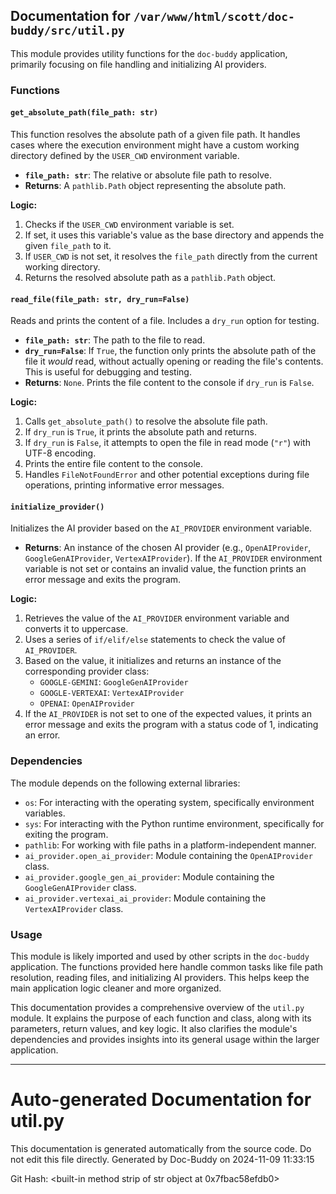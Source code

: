 ## Documentation for `/var/www/html/scott/doc-buddy/src/util.py`

This module provides utility functions for the `doc-buddy` application, primarily focusing on file handling and initializing AI providers.

### Functions

#### `get_absolute_path(file_path: str)`

This function resolves the absolute path of a given file path. It handles cases where the execution environment might have a custom working directory defined by the `USER_CWD` environment variable.

* **`file_path: str`**: The relative or absolute file path to resolve.
* **Returns**: A `pathlib.Path` object representing the absolute path.

**Logic:**

1. Checks if the `USER_CWD` environment variable is set.
2. If set, it uses this variable's value as the base directory and appends the given `file_path` to it.
3. If `USER_CWD` is not set, it resolves the `file_path` directly from the current working directory.
4. Returns the resolved absolute path as a `pathlib.Path` object.


#### `read_file(file_path: str, dry_run=False)`

Reads and prints the content of a file.  Includes a `dry_run` option for testing.

* **`file_path: str`**: The path to the file to read.
* **`dry_run=False`**:  If `True`, the function only prints the absolute path of the file it *would* read, without actually opening or reading the file's contents. This is useful for debugging and testing.
* **Returns**: `None`. Prints the file content to the console if `dry_run` is `False`.

**Logic:**

1. Calls `get_absolute_path()` to resolve the absolute file path.
2. If `dry_run` is `True`, it prints the absolute path and returns.
3. If `dry_run` is `False`, it attempts to open the file in read mode (`"r"`) with UTF-8 encoding.
4. Prints the entire file content to the console.
5. Handles `FileNotFoundError` and other potential exceptions during file operations, printing informative error messages.


#### `initialize_provider()`

Initializes the AI provider based on the `AI_PROVIDER` environment variable.

* **Returns**: An instance of the chosen AI provider (e.g., `OpenAIProvider`, `GoogleGenAIProvider`, `VertexAIProvider`).  If the `AI_PROVIDER` environment variable is not set or contains an invalid value, the function prints an error message and exits the program.

**Logic:**

1. Retrieves the value of the `AI_PROVIDER` environment variable and converts it to uppercase.
2. Uses a series of `if/elif/else` statements to check the value of `AI_PROVIDER`.
3. Based on the value, it initializes and returns an instance of the corresponding provider class:
    * `GOOGLE-GEMINI`: `GoogleGenAIProvider`
    * `GOOGLE-VERTEXAI`: `VertexAIProvider`
    * `OPENAI`: `OpenAIProvider`
4. If the `AI_PROVIDER` is not set to one of the expected values, it prints an error message and exits the program with a status code of 1, indicating an error.


### Dependencies

The module depends on the following external libraries:

* `os`:  For interacting with the operating system, specifically environment variables.
* `sys`: For interacting with the Python runtime environment, specifically for exiting the program.
* `pathlib`: For working with file paths in a platform-independent manner.
* `ai_provider.open_ai_provider`:  Module containing the `OpenAIProvider` class.
* `ai_provider.google_gen_ai_provider`: Module containing the `GoogleGenAIProvider` class.
* `ai_provider.vertexai_ai_provider`: Module containing the `VertexAIProvider` class.


### Usage

This module is likely imported and used by other scripts in the `doc-buddy` application. The functions provided here handle common tasks like file path resolution, reading files, and initializing AI providers. This helps keep the main application logic cleaner and more organized.


This documentation provides a comprehensive overview of the `util.py` module.  It explains the purpose of each function and class, along with its parameters, return values, and key logic. It also clarifies the module's dependencies and provides insights into its general usage within the larger application.


---
# Auto-generated Documentation for util.py
This documentation is generated automatically from the source code. Do not edit this file directly.
Generated by Doc-Buddy on 2024-11-09 11:33:15

Git Hash: <built-in method strip of str object at 0x7fbac58efdb0>

